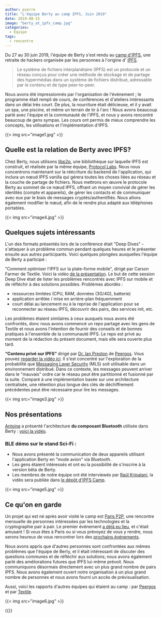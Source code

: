 ```yaml
---
author: pierre
title: "L'équipe Berty au camp IPFS, Juin 2019"
date: 2019-08-15
image: "berty_at_ipfs_camp.jpg"
categories:
  - Equipe
tags:
  - rencontre
---
```


Du 27 au 30 juin 2019, l'équipe de Berty s'est rendu au [camp d'IPFS](https://camp.ipfs.io/), une retraite de hackers organisée par les personnes à l'origine d' [IPFS](https://ipfs.io).

> Le système de fichiers interplanétaire (IPFS) est un protocole et un réseau conçus pour créer une méthode de stockage et de partage des hypermédias dans un système de fichiers distribué, adressable par le contenu et de type peer-to-peer.

Nous avons été impressionnés par l'organisation de l'événement ; le programme était rempli de cours, de conférences et d'ateliers intéressants dans un délai très court. De plus, la nourriture était délicieuse, et il y avait un spa, une piscine, et même un terrain de tir à l'arc ! Nous avons beaucoup parlé avec l'équipe et la communauté de l'IPFS, et nous y avons rencontré beaucoup de gens sympas. Les cours ont permis de mieux comprendre les concepts, les utilisations et l'implémentation d'IPFS.

{{< img src="image1.jpg" >}}

## Quelle est la relation de Berty avec IPFS?

Chez Berty, nous utilisons [libp2p](https://libp2p.io), une bibliothèque sur laquelle IPFS est construit, et réalisée par la même équipe, [Protocol Labs](https://protocol.ai). Nous nous concentrons maintenant sur la réécriture du backend de l'application, qui inclura un nœud IPFS vanilla qui gérera toutes les choses liées au réseau et la couche de partage de fichiers. Nous mettrons en œuvre le protocole Berty au sommet de ce nœud IPFS, offrant un moyen convivial de gérer les identités (compte et appareils), de gérer les contacts et de communiquer avec eux par le biais de messages cryptés/authentifiés. Nous allons également modifier le nœud, afin de le rendre plus adapté aux téléphones portables.

{{< img src="image4.jpg" >}}

## Quelques sujets intéressants

L'un des formats présentés lors de la conférence était "Deep Dives" - s'attaquer à un problème commun pendant quelques heures et le présenter ensuite aux autres participants. Voici quelques plongées auxquelles l'équipe de Berty a participé :

"Comment optimiser l'IPFS sur la plate-forme mobile", dirigé par Carson Farmer de Textile. Voici la vidéo [de la présentation](https://www.youtube.com/watch?v=RfXRn8RTLh4&feature=youtu.be). Le but de cette session Deep Dive était de lister les problèmes rencontrés avec IPFS sur mobile et de réfléchir à des solutions possibles. Problèmes abordés :

- ressources limitées (CPU, RAM, données (3G/4G), batterie)
- application arrêtée / mise en arrière-plan fréquemment
- court délai au lancement ou à la reprise de l'application pour se reconnecter au réseau IPFS, découvrir des pairs, des services init, etc.

Les problèmes étaient similaires à ceux auxquels nous avons été confrontés, donc nous avons commencé un repo partagé avec les gens de Textile et nous avons l'intention de fournir des conseils et de bonnes pratiques à l'ensemble de la communauté IPFS. Le repo est privé au moment de la rédaction du présent document, mais elle sera ouverte plus tard.

**“Contenu privé sur IPFS”** dirigé par [Dr. Ian Preston](https://github.com/ianopolous) de [Peergos](https://peergos.org/). Vous pouvez [regarder la vidéo ici](https://www.youtube.com/watch?v=oiEhyw17_OI&feature=youtu.be). Il s'est concentré sur l'exploration de la probabilité que [Messaging Layer Security](https://messaginglayersecurity.rocks/) (MLS) soit utilisable dans un environnement distribué. Dans ce contexte, les messages peuvent arriver dans le "mauvais" ordre car le réseau peut être partitionné et fusionné par la suite. Comparé à une implémentation basée sur une architecture centralisée, une rétention plus longue des clés de déchiffrement précédentes peut être nécessaire pour lire les messages.

{{< img src="image3.jpg" >}}

## Nos présentations

[Antoine](https://github.com/aeddi) a présenté l'architecture **du composant Bluetooth** utilisée dans Berty : [voici la vidéo](https://www.youtube.com/watch?v=aaSFHxpwm9A).

### BLE démo sur le stand Sci-Fi :

* Nous avons présenté la communication de deux appareils utilisant l'application Berty en "mode avion" via Bluetooth.
* Les gens étaient intéressés et ont eu la possibilité de s'inscrire à la version bêta de Berty.
* Les membres de notre équipe ont été interviewés par [Raúl Kripalani](https://github.com/raulk), la vidéo sera publiée dans [le dépôt d'IPFS Camp](https://github.com/ipfs/camp/#-sci-fi-fair).

{{< img src="image5.jpg" >}}

## Ce qu'on en garde

Un projet qui est né après avoir visité le camp est [Paris P2P](https://p2p.paris/en/), une rencontre mensuelle de personnes intéressées par les technologies et la cryptographie pair à pair. Le premier événement [a déjà eu lieu](https://www.meetup.com/Paris-P2P/events/263089573/), et c'était amusant ! Si vous êtes à Paris ou si vous prévoyez de vous y rendre, nous serons heureux de vous rencontrer lors des [prochains événements](https://www.meetup.com/Paris-P2P/).

Nous avons appris que d'autres personnes sont confrontées aux mêmes problèmes que l'équipe de Berty, et il était intéressant de discuter des questions communes et de réfléchir aux solutions; nous avons également parlé des améliorations futures que IPFS lui-même prévoit. Nous communiquons désormais directement avec un plus grand nombre de pairs IPFS. Nous avons également ouvert notre organisation à un plus grand nombre de personnes et nous avons fourni un accès de prévisualisation.

Aussi, voici les rapports d'autres équipes qui étaient au camp : par [Peergos](https://peergos.org/blog#ipfs_camp_new_features_july_2019_) et par [Textile](https://medium.com/textileio/ipfs-camp-2019-the-highlights-and-takeaways-2b3cb4f42513).

{{< img src="image6.jpg" >}}

{{<tweet id="1162296349624360960">}}
